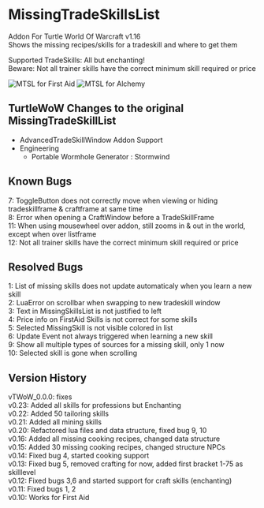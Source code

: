 # MissingTradeSkillsList
Addon For Turtle World Of Warcraft v1.16<br />
Shows the missing recipes/skills for a tradeskill and where to get them

Supported TradeSkills: All but enchanting!<br />
Beware: Not all trainer skills have the correct minimum skill required or price


![MTSL for First Aid](https://i.imgur.com/UEn9CId.png)
![MTSL for Alchemy](https://i.imgur.com/jacvhFN.png)

## TurtleWoW Changes to the original MissingTradeSkillList
* AdvancedTradeSkillWindow Addon Support
* Engineering
    * Portable Wormhole Generator : Stormwind

## Known Bugs
7: ToggleButton does not correctly move when viewing or hiding tradeskillframe & craftframe at same time<br />
8: Error when opening a CraftWindow before a TradeSkillFrame<br />
11: When using mousewheel over addon, still zooms in & out in the world, except when over listframe<br />
12: Not all trainer skills have the correct minimum skill required or price

## Resolved Bugs
1: List of missing skills does not update automaticaly when you learn a new skill<br />
2: LuaError on scrollbar when swapping to new tradeskill window<br />
3: Text in MissingSkillsList is not justified to left<br />
4: Price info on FirstAid Skills is not correct for some skills<br />
5: Selected MissingSkill is not visible colored in list<br />
6: Update Event not always triggered when learning a new skill<br />
9: Show all multiple types of sources for a missing skill, only 1 now<br />
10: Selected skill is gone when scrolling

## Version History
vTWoW_0.0.0: fixes  
v0.23: 	Added all skills for professions but Enchanting<br />
v0.22: 	Added 50 tailoring skills<br />
v0.21: 	Added all mining skills<br />
v0.20: 	Refactored lua files and data structure, fixed bug 9, 10<br />
v0.16: 	Added all missing cooking recipes, changed data structure<br />
v0.15: 	Added 30 missing cooking recipes, changed structure NPCs<br />
v0.14:	Fixed bug 4, started cooking support<br />
v0.13: 	Fixed bug 5, removed crafting for now, added first bracket 1-75 as skilllevel<br />
v0.12:	Fixed bugs 3,6 and started support for craft skills (enchanting)<br />
v0.11:	Fixed bugs 1, 2<br />
v0.10:  Works for First Aid
